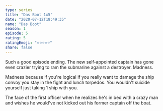 ```yaml
--- 
type: series 
title: "Das Boot 1x5" 
date: "2020-07-12T18:49:35" 
name: "Das Boot" 
season: 1 
episode: 5 
rating: 5 
ratingEmoji: "⭐️⭐️⭐️⭐️⭐️" 
share: false 
---
```


Such a good episode ending. The new self-appointed captain has gone even crazier trying to ram the submarine against a destroyer. Madness.

Madness because if you're logical if you really want to damage the ship convoy you stay in the fight and lunch torpedos. You wouldn't suicide yourself just taking 1 ship with you.

The face of the first officer when he realizes he's in bed with a crazy man and wishes he would've not kicked out his former captain off the boat.
